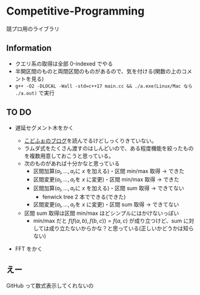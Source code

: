 # Competitive-Programming

競プロ用のライブラリ  

## Information

- クエリ系の取得は全部 0-indexed でやる  
- 半開区間のものと両閉区間のものがあるので、気を付ける(関数の上のコメントを見る)  
- ```g++ -O2 -DLOCAL -Wall -std=c++17 main.cc && ./a.exe(Linux/Mac なら ./a.out)``` で実行  

## TO DO  

- 遅延セグメント木をかく
  - [こどふぉのブログ](https://codeforces.com/blog/entry/18051)を読んでるけどしっくりきていない。
  - ラムダ式をたくさん渡すのはしんどいので、ある程度機能を絞ったものを複数用意しておこうと思っている。
  - 次のものがあれば十分かなと思っている
    - 区間加算($a_l,...,a_r$に $x$ を加える)・区間 min/max 取得 $\to$ できた
    - 区間変更($a_l,...,a_r$を $x$ に変更)・区間 min/max 取得 $\to$ できた
    - 区間加算($a_l,...,a_r$に $x$ を加える)・区間 sum 取得 $\to$ できてない  
      - fenwick tree 2 本でできる(できた)  
    - 区間変更($a_l,...,a_r$を $x$ に変更)・区間 sum 取得 $\to$ できてない
  - 区間 sum 取得は区間 min/max ほどシンプルにはかけないっぽい
    - min/max だと $f(f(a, b), f(b, c)) = f(a, c)$ が成り立つけど、sum に対しては成り立たないからかな？と思っている(正しいかどうかは知らない)  

- FFT をかく

## えー

GitHub って数式表示してくれないの  
